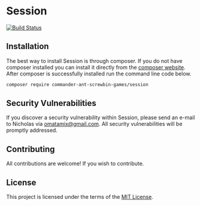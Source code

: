 # Session

[![Build Status](https://travis-ci.org/Commander-Ant-Screwbin-Games/Session.svg?branch=master)](https://travis-ci.org/Commander-Ant-Screwbin-Games/Session)

## Installation

The best way to install Session is through composer. If you do not have composer installed you can install it directly from the [composer website](https://getcomposer.org/). After composer is successfully installed run the command line code below.

```sh
composer require commander-ant-screwbin-games/session
```

## Security Vulnerabilities

If you discover a security vulnerability within Session, please send an e-mail to Nicholas via [omatamix@gmail.com](mailto:omatamix@gmail.com). All security vulnerabilities will be promptly addressed.

## Contributing

All contributions are welcome! If you wish to contribute.

## License

This project is licensed under the terms of the [MIT License](https://opensource.org/licenses/MIT).
